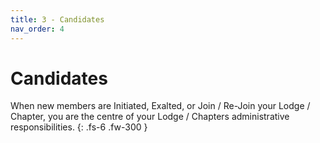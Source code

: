 ```yaml
---
title: 3 - Candidates
nav_order: 4
---
```


# Candidates

When new members are Initiated, Exalted, or Join / Re-Join your Lodge / Chapter, you are the centre of your Lodge / Chapters administrative responsibilities.
{: .fs-6 .fw-300 }
